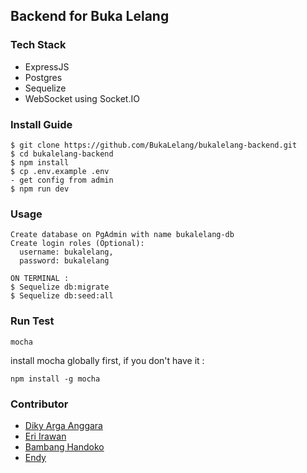 ## Backend for Buka Lelang

### Tech Stack
- ExpressJS
- Postgres
- Sequelize
- WebSocket using Socket.IO

### Install Guide

```
$ git clone https://github.com/BukaLelang/bukalelang-backend.git
$ cd bukalelang-backend
$ npm install
$ cp .env.example .env
- get config from admin
$ npm run dev
```

### Usage
```
Create database on PgAdmin with name bukalelang-db
Create login roles (Optional):
  username: bukalelang,
  password: bukalelang

ON TERMINAL :
$ Sequelize db:migrate
$ Sequelize db:seed:all
```

### Run Test
```
mocha
```

install mocha globally first, if you don't have it :
```
npm install -g mocha
```

### Contributor
- [Diky Arga Anggara](http://github.com/dikyarga)
- [Eri Irawan](http://github.com/MrEi91)
- [Bambang Handoko](https://github.com/mrhandoko)
- [Endy](https://github.com/pisanggoreng)
